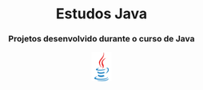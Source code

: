 <h1 align="center">Estudos Java</h1>
<h3 align="center">Projetos desenvolvido durante o curso de Java</h3>


<p align="center">

  <img align="center" alt="Java" height="60" width="40" src="https://raw.githubusercontent.com/devicons/devicon/master/icons/java/java-original.svg">
</p>
